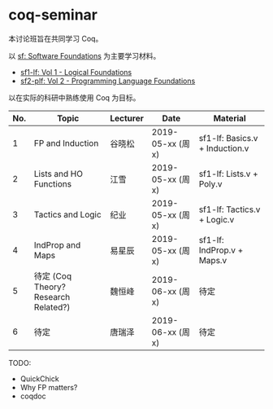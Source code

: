 # coq-seminar

本讨论班旨在共同学习 Coq。

以 [sf: Software Foundations](https://softwarefoundations.cis.upenn.edu/) 为主要学习材料。
- [sf1-lf: Vol 1 - Logical Foundations](https://softwarefoundations.cis.upenn.edu/lf-current/index.html)
- [sf2-plf: Vol 2 - Programming Language Foundations](https://softwarefoundations.cis.upenn.edu/plf-current/index.html)

以在实际的科研中熟练使用 Coq 为目标。

| No. |	Topic | Lecturer | Date | Material |	
| ----| ------| -------- | -----| ---------|
| 1   | FP and Induction | 谷晓松 | 2019-05-xx (周x) | sf1-lf: Basics.v + Induction.v |
| 2   | Lists and HO Functions  | 江雪 | 2019-05-xx (周x) | sf1-lf: Lists.v + Poly.v |
| 3   | Tactics and Logic | 纪业 | 2019-05-xx (周x) | sf1-lf: Tactics.v + Logic.v |
| 4   | IndProp and Maps | 易星辰 | 2019-05-xx (周x) | sf1-lf: IndProp.v + Maps.v |
| 5   | 待定 (Coq Theory? Research Related?) | 魏恒峰 | 2019-06-xx (周x) | 待定 |
| 6   | 待定  | 唐瑞泽 | 2019-06-xx (周x) | 待定 |

TODO:
- QuickChick
- Why FP matters?
- coqdoc
